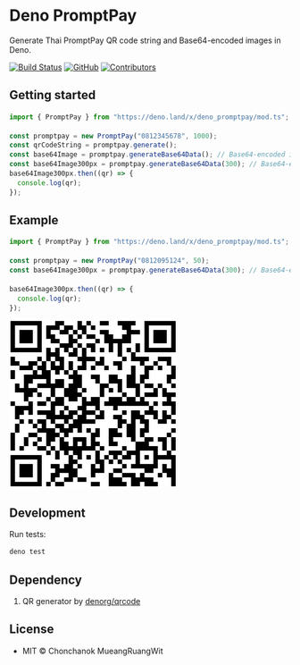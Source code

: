 # Deno PromptPay

Generate Thai PromptPay QR code string and Base64-encoded images in Deno.

[![Build Status](https://github.com/iamcmnut/deno-promptpay/workflows/Deno/badge.svg?branch=master)](https://github.com/iamcmnut/deno-promptpay/actions)
[![GitHub](https://img.shields.io/github/license/iamcmnut/deno-promptpay)](https://github.com/iamcmnut/deno-promptpay/blob/master/LICENSE)
[![Contributors](https://img.shields.io/github/contributors/iamcmnut/deno-promptpay)](https://github.com/iamcmnut/deno-promptpay/graphs/contributors)

## Getting started

```ts
import { PromptPay } from "https://deno.land/x/deno_promptpay/mod.ts";

const promptpay = new PromptPay("0812345678", 1000);
const qrCodeString = promptpay.generate();
const base64Image = promptpay.generateBase64Data(); // Base64-encoded image
const base64Image300px = promptpay.generateBase64Data(300); // Base64-encoded image 300x300px
base64Image300px.then((qr) => {
  console.log(qr);
});
```
## Example
```ts
import { PromptPay } from "https://deno.land/x/deno_promptpay/mod.ts";

const promptpay = new PromptPay("0812095124", 50);
const base64Image300px = promptpay.generateBase64Data(300); // Base64-encoded image

base64Image300px.then((qr) => {
  console.log(qr);
});
```
![QR code](https://github.com/iamcmnut/deno-promptpay/blob/master/img/promptpay-qr.png?raw=true)

## Development

Run tests:

```bash
deno test
```
## Dependency
1. QR generator by [denorg/qrcode](https://github.com/denorg/qrcode)

## License
- MIT © Chonchanok MueangRuangWit
